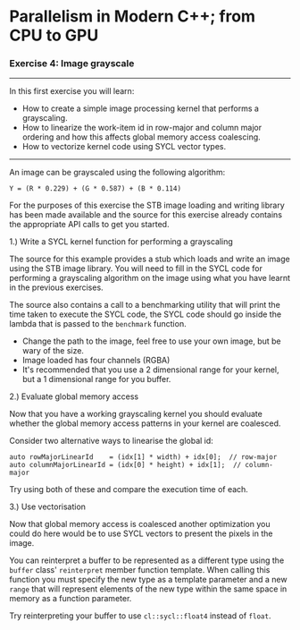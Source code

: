 # Parallelism in Modern C++; from CPU to GPU
### Exercise 4: Image grayscale

---

In this first exercise you will learn:
* How to create a simple image processing kernel that performs a grayscaling.
* How to linearize the work-item id in row-major and column major ordering and how this affects global memory access coalescing.
* How to vectorize kernel code using SYCL vector types.

---

An image can be grayscaled using the following algorithm: 

```
Y = (R * 0.229) + (G * 0.587) + (B * 0.114)
```

For the purposes of this exercise the STB image loading and writing library has been made available and the source for this exercise already contains the appropriate API calls to get you started.

1.) Write a SYCL kernel function for performing a grayscaling

The source for this example provides a stub which loads and write an image using the STB image library. You will need to fill in the SYCL code for performing a grayscaling algorithm on the image using what you have learnt in the previous exercises.

The source also contains a call to a benchmarking utility that will print the time taken to execute the SYCL code, the SYCL code should go inside the lambda that is passed to the `benchmark` function.

+ Change the path to the image, feel free to use your own image, but be wary of the size.
+ Image loaded has four channels (RGBA)
+ It's recommended that you use a 2 dimensional range for your kernel, but a 1 dimensional range for you buffer.

2.) Evaluate global memory access

Now that you have a working grayscaling kernel you should evaluate whether the global memory access patterns in your kernel are coalesced.

Consider two alternative ways to linearise the global id:

```
auto rowMajorLinearId    = (idx[1] * width) + idx[0];  // row-major
auto columnMajorLinearId = (idx[0] * height) + idx[1];  // column-major
```

Try using both of these and compare the execution time of each.

3.) Use vectorisation

Now that global memory access is coalesced another optimization you could do here would be to use SYCL vectors to present the pixels in the image.

You can reinterpret a buffer to be represented as a different type using the `buffer` class' `reinterpret` member function template. When calling this function you must specify the new type as a template parameter and a new `range` that will represent elements of the new type within the same space in memory as a function parameter.

Try reinterpreting your buffer to use `cl::sycl::float4` instead of `float`.
